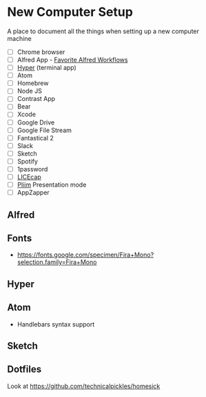 # New Computer Setup
A place to document all the things when setting up a new computer machine

- [ ] Chrome browser
- [ ] Alfred App - [Favorite Alfred Workflows](https://github.com/derekshirk/alfred-workflows)
- [ ] [Hyper](https://hyper.is) (terminal app)
- [ ] Atom
- [ ] Homebrew
- [ ] Node JS
- [ ] Contrast App
- [ ] Bear
- [ ] Xcode
- [ ] Google Drive
- [ ] Google File Stream
- [ ] Fantastical 2
- [ ] Slack
- [ ] Sketch
- [ ] Spotify
- [ ] 1password
- [ ] [LICEcap](https://www.cockos.com/licecap)
- [ ] [Pliim](https://zehfernandes.github.io/pliim) Presentation mode 
- [ ] AppZapper

## Alfred

## Fonts

- https://fonts.google.com/specimen/Fira+Mono?selection.family=Fira+Mono

## Hyper

## Atom

- Handlebars syntax support

## Sketch

## Dotfiles

Look at https://github.com/technicalpickles/homesick



